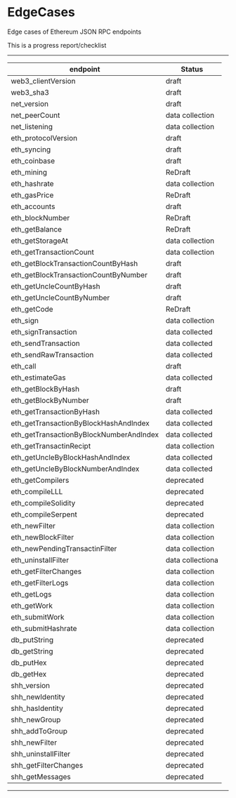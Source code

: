 # EdgeCases
Edge cases of Ethereum JSON RPC endpoints

This is a progress report/checklist 

---
| endpoint | Status |
|---|---|
| web3_clientVersion|draft|
| web3_sha3|draft|
| net_version|draft|
| net_peerCount|data collection|
| net_listening|data collection|
| eth_protocolVersion|draft|
| eth_syncing|draft|
| eth_coinbase|draft|
| eth_mining|ReDraft|
| eth_hashrate|data collection|
| eth_gasPrice|ReDraft|
| eth_accounts|draft|
| eth_blockNumber|ReDraft|
| eth_getBalance|ReDraft|
| eth_getStorageAt|data collection|
| eth_getTransactionCount|data collection|
| eth_getBlockTransactionCountByHash|draft|
| eth_getBlockTransactionCountByNumber|draft|
| eth_getUncleCountByHash|draft|
| eth_getUncleCountByNumber|draft|
| eth_getCode|ReDraft|
| eth_sign|data collection|
| eth_signTransaction|data collected|
| eth_sendTransaction|data collected|
| eth_sendRawTransaction|data collected|
| eth_call|draft|
| eth_estimateGas|data collected|
| eth_getBlockByHash|draft|
| eth_getBlockByNumber|draft|
| eth_getTransactionByHash|data collected|
| eth_getTransactionByBlockHashAndIndex|data collected|
| eth_getTransactionByBlockNumberAndIndex|data collected|
| eth_getTransactinRecipt|data collection|
| eth_getUncleByBlockHashAndIndex|data collected|
| eth_getUncleByBlockNumberAndIndex|data collected|
| eth_getCompilers|deprecated|
| eth_compileLLL|deprecated|
| eth_compileSolidity|deprecated|
| eth_compileSerpent|deprecated|
| eth_newFilter|data collection|
| eth_newBlockFilter|data collection|
| eth_newPendingTransactinFilter|data collection|
| eth_uninstallFilter|data collectiona|
| eth_getFilterChanges|data collection|
| eth_getFilterLogs|data collection|
| eth_getLogs|data collection|
| eth_getWork|data collection|
| eth_submitWork|data collection|
| eth_submitHashrate|data collection|
| db_putString|deprecated|
| db_getString|deprecated|
| db_putHex|deprecated|
| db_getHex|deprecated|
| shh_version|deprecated|
| shh_newIdentity|deprecated|
| shh_hasIdentity|deprecated|
| shh_newGroup|deprecated|
| shh_addToGroup|deprecated|
| shh_newFilter|deprecated|
| shh_uninstallFilter|deprecated|
| shh_getFilterChanges|deprecated|
| shh_getMessages |deprecated|
---
